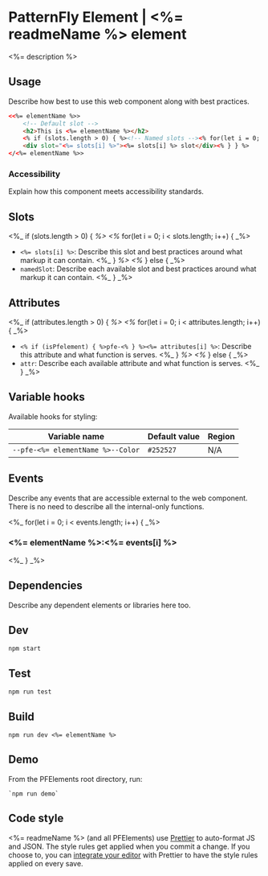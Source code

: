 # PatternFly Element | <%= readmeName %> element
<%= description %>

## Usage
Describe how best to use this web component along with best practices.

```html
<<%= elementName %>>
    <!-- Default slot -->
    <h2>This is <%= elementName %></h2>
    <% if (slots.length > 0) { %><!-- Named slots --><% for(let i = 0; i < slots.length; i++) { %>
    <div slot="<%= slots[i] %>"><%= slots[i] %> slot</div><% } } %>
</<%= elementName %>>
```

### Accessibility
Explain how this component meets accessibility standards.

## Slots

<%_ if (slots.length > 0) { _%>
<%_ for(let i = 0; i < slots.length; i++) { _%>
- `<%= slots[i] %>`: Describe this slot and best practices around what markup it can contain.
<%_ } _%>
<%_ } else { _%>
- `namedSlot`: Describe each available slot and best practices around what markup it can contain.
<%_ } _%>

## Attributes

<%_ if (attributes.length > 0) { _%>
<%_ for(let i = 0; i < attributes.length; i++) { _%>
- `<% if (isPfelement) { %>pfe-<% } %><%= attributes[i] %>`: Describe this attribute and what function is serves.
<%_ } _%>
<%_ } else { _%>
- `attr`: Describe each available attribute and what function is serves.
<%_ } _%>

## Variable hooks

Available hooks for styling:

| Variable name | Default value | Region |
| --- | --- | --- |
| `--pfe-<%= elementName %>--Color` | `#252527` | N/A |

## Events
Describe any events that are accessible external to the web component. There is no need to describe all the internal-only functions.

<%_ for(let i = 0; i < events.length; i++) { _%>
### <%= elementName %>:<%= events[i] %>

<%_ } _%>

## Dependencies
Describe any dependent elements or libraries here too.

## Dev

`npm start`

## Test

`npm run test`

## Build

`npm run dev <%= elementName %>`

## Demo

From the PFElements root directory, run:

    `npm run demo`

## Code style

<%= readmeName %> (and all PFElements) use [Prettier][prettier] to auto-format JS and JSON. The style rules get applied when you commit a change. If you choose to, you can [integrate your editor][prettier-ed] with Prettier to have the style rules applied on every save.

[prettier]: https://github.com/prettier/prettier/
[prettier-ed]: https://prettier.io/docs/en/editors.html
[web-component-tester]: https://github.com/Polymer/web-component-tester
